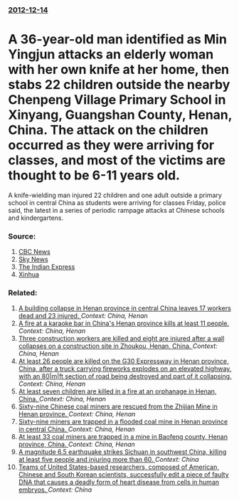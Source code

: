 ### [2012-12-14](/news/2012/12/14/index.md)

# A 36-year-old man identified as Min Yingjun attacks an elderly woman with her own knife at her home, then stabs 22 children outside the nearby Chenpeng Village Primary School in Xinyang, Guangshan County, Henan, China. The attack on the children occurred as they were arriving for classes, and most of the victims are thought to be 6-11 years old. 

A knife-wielding man injured 22 children and one adult outside a primary school in central China as students were arriving for classes Friday, police said, the latest in a series of periodic rampage attacks at Chinese schools and kindergartens.


### Source:

1. [CBC News](http://www.cbc.ca/news/world/story/2012/12/14/china-knife-attack-school.html)
2. [Sky News](http://news.sky.com/story/1025442/china-children-hurt-in-school-knife-attack)
3. [The Indian Express](http://www.indianexpress.com/news/chinese-man-goes-on-stabbing-spree-at-a-school-22-kids-hurt/1045394/)
4. [Xinhua](http://news.xinhuanet.com/english/china/2012-12/14/c_132041711.htm)

### Related:

1. [A building collapse in Henan province in central China leaves 17 workers dead and 23 injured. ](/news/2015/10/30/a-building-collapse-in-henan-province-in-central-china-leaves-17-workers-dead-and-23-injured.md) _Context: China, Henan_
2. [A fire at a karaoke bar in China's Henan province kills at least 11 people. ](/news/2014/12/15/a-fire-at-a-karaoke-bar-in-china-s-henan-province-kills-at-least-11-people.md) _Context: China, Henan_
3. [Three construction workers are killed and eight are injured after a wall collapses on a construction site in Zhoukou, Henan, China. ](/news/2013/02/1/three-construction-workers-are-killed-and-eight-are-injured-after-a-wall-collapses-on-a-construction-site-in-zhoukou-henan-china.md) _Context: China, Henan_
4. [At least 26 people are killed on the G30 Expressway in Henan province, China, after a truck carrying fireworks explodes on an elevated highway, with an 80|m|ft section of road being destroyed and part of it collapsing. ](/news/2013/02/1/at-least-26-people-are-killed-on-the-g30-expressway-in-henan-province-china-after-a-truck-carrying-fireworks-explodes-on-an-elevated-highw.md) _Context: China, Henan_
5. [At least seven children are killed in a fire at an orphanage in Henan, China. ](/news/2013/01/4/at-least-seven-children-are-killed-in-a-fire-at-an-orphanage-in-henan-china.md) _Context: China, Henan_
6. [ Sixty-nine Chinese coal miners are rescued from the Zhijian Mine in Henan province. ](/news/2007/08/1/sixty-nine-chinese-coal-miners-are-rescued-from-the-zhijian-mine-in-henan-province.md) _Context: China, Henan_
7. [ Sixty-nine miners are trapped in a flooded coal mine in Henan province in central China. ](/news/2007/07/30/sixty-nine-miners-are-trapped-in-a-flooded-coal-mine-in-henan-province-in-central-china.md) _Context: China, Henan_
8. [ At least 33 coal miners are trapped in a mine in Baofeng county, Henan province, China. ](/news/2007/04/16/at-least-33-coal-miners-are-trapped-in-a-mine-in-baofeng-county-henan-province-china.md) _Context: China, Henan_
9. [A magnitude 6.5 earthquake strikes Sichuan in southwest China, killing at least five people and injuring more than 60. ](/news/2017/08/8/a-magnitude-6-5-earthquake-strikes-sichuan-in-southwest-china-killing-at-least-five-people-and-injuring-more-than-60.md) _Context: China_
10. [Teams of United States-based researchers, composed of American, Chinese and South Korean scientists, successfully edit a piece of faulty DNA that causes a deadly form of heart disease from cells in human embryos.  ](/news/2017/08/2/teams-of-united-states-based-researchers-composed-of-american-chinese-and-south-korean-scientists-successfully-edit-a-piece-of-faulty-dna.md) _Context: China_
